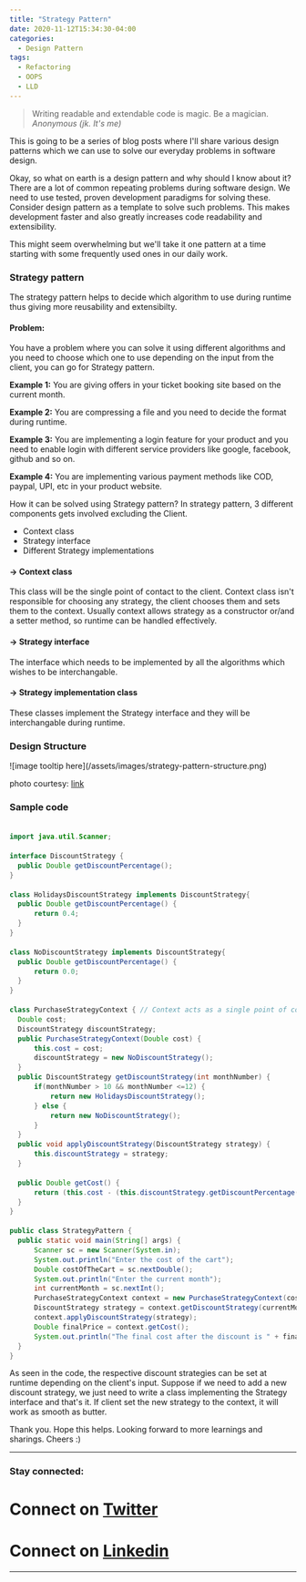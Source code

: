 ```yaml
---
title: "Strategy Pattern"
date: 2020-11-12T15:34:30-04:00
categories:
  - Design Pattern
tags:
  - Refactoring
  - OOPS
  - LLD
---
```


> Writing readable and extendable code is magic. Be a magician. 
> <cite> Anonymous (jk. It's me) </cite>

This is going to be a series of blog posts where I'll share various design patterns which we can use to solve our everyday problems in software design.

Okay, so what on earth is a design pattern and why should I know about it? <br>
There are a lot of common repeating problems during software design. We need to use tested, proven development paradigms for solving these. Consider design pattern as a template to solve such problems. This makes development faster and also greatly increases code readability and extensibility.

This might seem overwhelming but we'll take it one pattern at a time starting with some frequently used ones in our daily work.

<h3> Strategy pattern </h3>
  The strategy pattern helps to decide which algorithm to use during runtime thus giving more reusability and extensibilty.

<h4>Problem: </h4>
  You have a problem where you can solve it using different algorithms and you need to choose which one to use depending on the input from the client, you can go for Strategy pattern.
  
  **Example 1:**
    You are giving offers in your ticket booking site based on the current month.

  **Example 2:**
    You are compressing a file and you need to decide the format during runtime.

  **Example 3:**
    You are implementing a login feature for your product and you need to enable login with different service providers like google, facebook, github and so on.

  **Example 4:**
    You are implementing various payment methods like COD, paypal, UPI, etc in your product website.

How it can be solved using Strategy pattern?
In strategy pattern, 3 different components gets involved excluding the Client.
<ul>
  <li> Context class</li>
  <li> Strategy interface </li>
  <li> Different Strategy implementations </li>
</ul>

<h4> -> Context class </h4>
  This class will be the single point of contact to the client. Context class isn't responsible for choosing any strategy, the client chooses them and sets them to the context.  Usually context allows strategy as a constructor or/and a setter method, so runtime can be handled effectively.
<h4> -> Strategy interface </h4>
  The interface which needs to be implemented by all the algorithms which wishes to be interchangable.
<h4> -> Strategy implementation class </h4>
  These classes implement the Strategy interface and they will be interchangable during runtime.

<h3> Design Structure </h3>
  ![image tooltip here](/assets/images/strategy-pattern-structure.png)

  photo courtesy: [link](https://refactoring.guru/images/patterns/diagrams/strategy/structure.png)

<h3> Sample code </h3>

  ```java

import java.util.Scanner;

interface DiscountStrategy {
    public Double getDiscountPercentage();
}

class HolidaysDiscountStrategy implements DiscountStrategy{
    public Double getDiscountPercentage() {
        return 0.4;
    }
}

class NoDiscountStrategy implements DiscountStrategy{
    public Double getDiscountPercentage() {
        return 0.0;
    }
}

class PurchaseStrategyContext { // Context acts as a single point of contact  for the clients.
    Double cost;
    DiscountStrategy discountStrategy;
    public PurchaseStrategyContext(Double cost) {
        this.cost = cost;
        discountStrategy = new NoDiscountStrategy();
    }
    public DiscountStrategy getDiscountStrategy(int monthNumber) {
        if(monthNumber > 10 && monthNumber <=12) {
            return new HolidaysDiscountStrategy();
        } else {
            return new NoDiscountStrategy();
        }
    }
    public void applyDiscountStrategy(DiscountStrategy strategy) {
        this.discountStrategy = strategy;
    }

    public Double getCost() {
        return (this.cost - (this.discountStrategy.getDiscountPercentage() * this.cost));
    }
}

public class StrategyPattern {
    public static void main(String[] args) {
        Scanner sc = new Scanner(System.in);
        System.out.println("Enter the cost of the cart");
        Double costOfTheCart = sc.nextDouble();
        System.out.println("Enter the current month");
        int currentMonth = sc.nextInt();
        PurchaseStrategyContext context = new PurchaseStrategyContext(costOfTheCart);
        DiscountStrategy strategy = context.getDiscountStrategy(currentMonth); //Get can be done here or strategy can be initialized here
        context.applyDiscountStrategy(strategy);
        Double finalPrice = context.getCost();
        System.out.println("The final cost after the discount is " + finalPrice);
    }
}

  ```

As seen in the code, the respective discount strategies can be set at runtime depending on the client's input. Suppose if we need to add a new discount strategy, we just need to write a class implementing the Strategy interface and that's it. If client set the new strategy to the context, it will work as smooth as butter.

Thank you. Hope this helps. Looking forward to more learnings and sharings. Cheers :)

----

<h3> Stay connected: </h3>

# <i class="fab fa-fw fa-twitter-square"></i> Connect on [Twitter](https://twitter.com/sammieboy97)
# <i class="fab fa-fw fa-linkedin"></i> Connect on [Linkedin](https://www.linkedin.com/in/samuel-johnson-r/)

----

[jekyll-docs]: https://jekyllrb.com/docs/home
[jekyll-gh]:   https://github.com/jekyll/jekyll
[jekyll-talk]: https://talk.jekyllrb.com/
